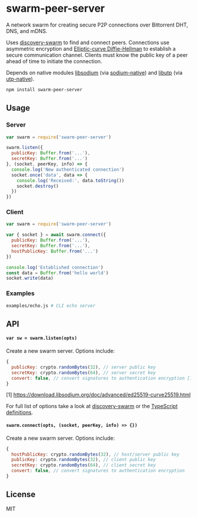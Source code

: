 # swarm-peer-server

A network swarm for creating secure P2P connections over Bittorrent DHT, DNS, and mDNS.

Uses [discovery-swarm](https://github.com/mafintosh/discovery-swarm) to find and connect peers. Connections use asymmetric encryption and [Elliptic-curve Diffie-Hellman](https://en.wikipedia.org/wiki/Elliptic-curve_Diffie%E2%80%93Hellman) to establish a secure communication channel. Clients must know the public key of a peer ahead of time to initiate the connection.

Depends on native modules [libsodium](https://libsodium.org) (via [sodium-native](https://github.com/sodium-friends/sodium-native)) and [libutp](https://github.com/bittorrent/libutp) (via [utp-native](https://github.com/mafintosh/utp-native)).

```bash
npm install swarm-peer-server
```

## Usage

### Server
```js
var swarm = require('swarm-peer-server')

swarm.listen({
  publicKey: Buffer.from('...'),
  secretKey: Buffer.from('...')
}, (socket, peerKey, info) => {
  console.log('New authenticated connection')
  socket.once('data', data => {
    console.log('Received:', data.toString())
    socket.destroy()
  })
})
```

### Client
```js
var swarm = require('swarm-peer-server')

var { socket } = await swarm.connect({
  publicKey: Buffer.from('...'),
  secretKey: Buffer.from('...'),
  hostPublicKey: Buffer.from('...')
})

console.log('Established connection')
const data = Buffer.from('hello world')
socket.write(data)
```

### Examples

```bash
examples/echo.js # CLI echo server
```

## API

#### `var sw = swarm.listen(opts)`

Create a new swarm server. Options include:

```js
{
  publicKey: crypto.randomBytes(32), // server public key
  secretKey: crypto.randomBytes(64), // server secret key
  convert: false, // convert signatures to authentication encryption [1]
}
```
[1] https://download.libsodium.org/doc/advanced/ed25519-curve25519.html

For full list of options take a look at [discovery-swarm](https://github.com/mafintosh/discovery-swarm/blob/master/README.md#var-sw--swarmopts) or the [TypeScript definitions](index.d.ts).

#### `swarm.connect(opts, (socket, peerKey, info) => {})`

Create a new swarm server. Options include:

```js
{
  hostPublicKey: crypto.randomBytes(32), // host/server public key
  publicKey: crypto.randomBytes(32), // client public key
  secretKey: crypto.randomBytes(64), // client secret key
  convert: false, // convert signatures to authentication encryption
}
```

## License

MIT